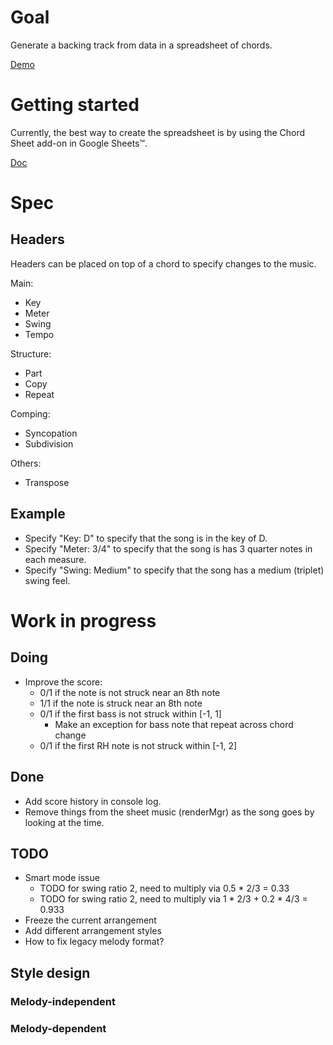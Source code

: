 # Goal

Generate a backing track from data in a spreadsheet of chords.

[Demo](https://slowbubble.github.io/MidiChordSheet/)

# Getting started

Currently, the best way to create the spreadsheet is by using the Chord Sheet add-on in Google Sheets™.

[Doc](https://github.com/voice-memo/ChordSheet/blob/main/docs/README.md)

# Spec

## Headers

Headers can be placed on top of a chord to specify changes to the music.

Main:
- Key
- Meter
- Swing
- Tempo

Structure:
- Part
- Copy
- Repeat

Comping:
- Syncopation
- Subdivision

Others:
- Transpose

## Example

- Specify "Key: D" to specify that the song is in the key of D.
- Specify "Meter: 3/4" to specify that the song is has 3 quarter notes in each measure.
- Specify "Swing: Medium" to specify that the song has a medium (triplet) swing feel.

# Work in progress
## Doing
- Improve the score:
  - 0/1 if the note is not struck near an 8th note
  - 1/1 if the note is struck near an 8th note
  - 0/1 if the first bass is not struck within [-1, 1]
    - Make an exception for bass note that repeat across chord change
  - 0/1 if the first RH note is not struck within [-1, 2]

## Done
- Add score history in console log.
- Remove things from the sheet music (renderMgr) as the song goes by looking at the time. 

## TODO
- Smart mode issue
  - TODO for swing ratio 2, need to multiply via 0.5 * 2/3 = 0.33
  - TODO for swing ratio 2, need to multiply via 1 * 2/3 + 0.2 * 4/3 = 0.933
- Freeze the current arrangement
- Add different arrangement styles
- How to fix legacy melody format?

## Style design

### Melody-independent

### Melody-dependent
